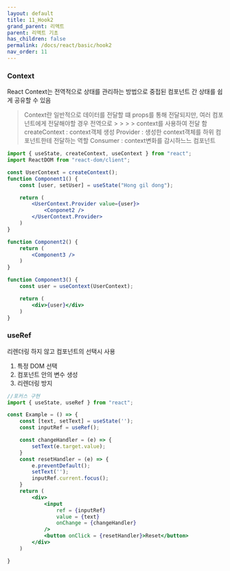```yaml
---
layout: default
title: 11_Hook2
grand_parent: 리액트
parent: 리액트 기초
has_children: false
permalink: /docs/react/basic/hook2
nav_order: 11
---
```




### **Context**
React Context는 전역적으로 상태를 관리하는 방법으로 중접된 컴포넌트 간 상태를 쉽게 공유할 수 있음

> Context란
> 일반적으로 데이터를 전달할 떄 props를 통해 전달되지만, 여러 컴포넌트에게 전달해야할 경우 전역으로 > > > > context를  사용하여 전달 함
>createContext : context객체 생성
>Provider : 생성한 context객체를 하위 컴포넌트한테 전달하는 역할
>Consumer : context변화를 감시하느느 컴포넌트

```jsx
import { useState, createContext, useContext } from "react";
import ReactDOM from "react-dom/client";

const UserContext = createContext();
function Component1() {
    const [user, setUser] = useState("Hong gil dong");

    return (
        <UserContext.Provider value={user}>
            <Conponet2 />
        </UserContext.Provider>
    )
}

function Component2() {
    return (
        <Component3 />
    )
}

function Component3() {
    const user = useContext(UserContext);

    return (
        <div>{user}</div>
    )
}
```

### **useRef**
리렌더링 하지 않고 컴포넌트의 선택시 사용


1. 특정 DOM 선택
2. 컴포넌트 안의 변수 생성
3. 리렌더링 방지

>
>
>




```jsx
//포커스 구현
import { useState, useRef } from "react";

const Example = () => {
    const [text, setText] = useState('');
    const inputRef = useRef();

    const changeHandler = (e) => {
        setText(e.target.value);
    }
    const resetHandler = (e) => {
        e.preventDefault();
        setText('');
        inputRef.current.focus();
    }
    return (
        <div>
            <input 
                ref = {inputRef}
                value = {text}
                onChange = {changeHandler}
            />
            <button onClick = {resetHandler}>Reset</button>
        </div>
    )

} 
```
